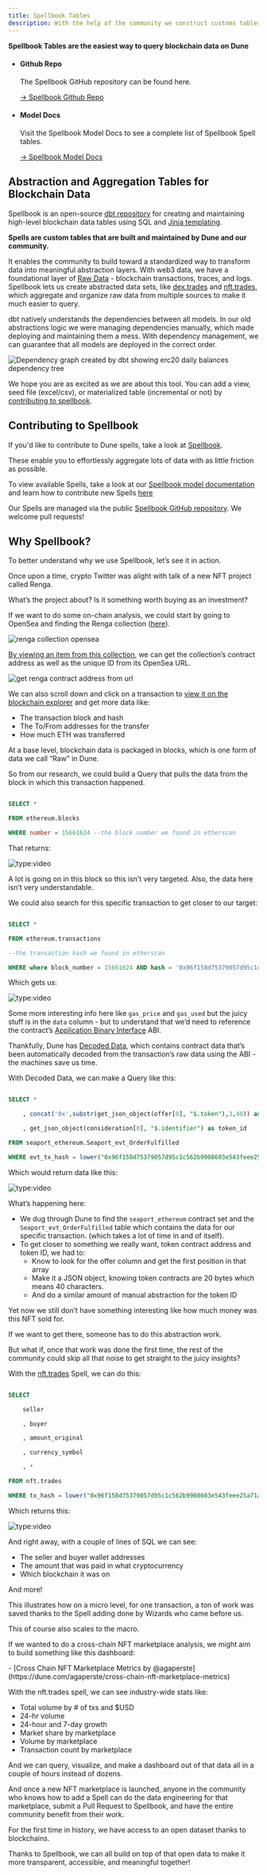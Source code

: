 ```yaml
---
title: Spellbook Tables
description: With the help of the community we construct customs tables which cover the entirety of a type of activity on the blockchain called Spells.
---
```


**Spellbook Tables are the easiest way to query blockchain data on Dune**

<div class="cards grid" markdown>

-   #### Github Repo

    The Spellbook GitHub repository can be found here.
  
    [→ Spellbook Github Repo](https://github.com/duneanalytics/spellbook)

-   #### Model Docs

    Visit the Spellbook Model Docs to see a complete list of Spellbook Spell tables.
  
    [→ Spellbook Model Docs](https://dune.com/spellbook)

</div>

## Abstraction and Aggregation Tables for Blockchain Data

Spellbook is an open-source [dbt repository](https://docs.getdbt.com/docs/introduction) for creating and maintaining high-level blockchain data tables using SQL and [Jinja templating](https://realpython.com/primer-on-jinja-templating/).

**Spells are custom tables that are built and maintained by Dune and our community.**

It enables the community to build toward a standardized way to transform data into meaningful abstraction layers. With web3 data, we have a foundational layer of [Raw Data](../raw/index.md) - blockchain transactions, traces, and logs. Spellbook lets us create abstracted data sets, like [dex.trades](https://dune.com/spellbook#!/model/model.spellbook.dex_trades) and [nft.trades](https://dune.com/spellbook#!/model/model.spellbook.nft_trades), which aggregate and organize raw data from multiple sources to make it much easier to query.

dbt natively understands the dependencies between all models. In our old abstractions logic we were managing dependencies manually, which made deploying and maintaining them a mess. With dependency management, we can guarantee that all models are deployed in the correct order.

![Dependency graph created by dbt showing erc20 daily balances dependency tree](images/dbt-erc20-dependency-graph.jpg)

We hope you are as excited as we are about this tool. You can add a view, seed file (excel/csv), or materialized table (incremental or not) by [contributing to spellbook](../spellbook/index.md).

## Contributing to Spellbook

If you'd like to contribute to Dune spells, take a look at [Spellbook](../spellbook/index.md).

These enable you to effortlessly aggregate lots of data with as little friction as possible.

To view available Spells, take a look at our [Spellbook model documentation](https://dune.com/spellbook) and learn how to contribute new Spells [here](../spellbook/index.md)

Our Spells are managed via the public [Spellbook GitHub repository](https://github.com/duneanalytics/spellbook/). We welcome pull requests!

## Why Spellbook?

To better understand why we use Spellbook, let’s see it in action.

Once upon a time, crypto Twitter was alight with talk of a new NFT project called Renga.

What’s the project about? Is it something worth buying as an investment?

If we want to do some on-chain analysis, we could start by going to OpenSea and finding the Renga collection ([here](https://opensea.io/collection/renga)).

![renga collection opensea](../../spellbook/images/RENGA-Collection-OpenSea.png)

[By viewing an item from this collection](https://opensea.io/assets/ethereum/0x394e3d3044fc89fcdd966d3cb35ac0b32b0cda91/6294), we can get the collection’s contract address as well as the unique ID from its OpenSea URL.

![get renga contract address from url](../../spellbook/images/get-renga-contract-address-from-url.png)

We can also scroll down and click on a transaction to [view it on the blockchain explorer](https://etherscan.io/tx/0x96f158d75379057d95c1c562b9908603e543feee25a71ac420e21ecf0a0c643c) and get more data like:

* The transaction block and hash
* The To/From addresses for the transfer
* How much ETH was transferred

At a base level, blockchain data is packaged in blocks, which is one form of data we call “Raw” in Dune.

So from our research, we could build a Query that pulls the data from the block in which this transaction happened.

```sql

SELECT *

FROM ethereum.blocks

WHERE number = 15661624 --the block number we found in etherscan

```

That returns:

![type:video](https://dune.com/embeds/1645898/2727844/09c37981-3b21-4bfd-85da-c029755af873)

A lot is going on in this block so this isn’t very targeted. Also, the data here isn’t very understandable.

We could also search for this specific transaction to get closer to our target:

```sql

SELECT *

FROM ethereum.transactions

--the transaction hash we found in etherscan

WHERE where block_number = 15661624 AND hash = '0x96f158d75379057d95c1c562b9908603e543feee25a71ac420e21ecf0a0c643c'

```

Which gets us:

![type:video](https://dune.com/embeds/1645938/2727926/8a442735-79c7-4903-a525-303c8163d7fd)

Some more interesting info here like `gas_price` and `gas_used` but the juicy stuff is in the `data` column - but to understand that we’d need to reference the contract’s [Application Binary Interface](https://www.quicknode.com/guides/smart-contract-development/what-is-an-abi) ABI.

Thankfully, Dune has [Decoded Data](../decoded/index.md), which contains contract data that’s been automatically decoded from the transaction’s raw data using the ABI - the machines save us time.

With Decoded Data, we can make a Query like this:

```sql

SELECT *

    , concat('0x',substr(get_json_object(offer[0], "$.token"),3,40)) as token_contract_address

    , get_json_object(consideration[0], "$.identifier") as token_id

FROM seaport_ethereum.Seaport_evt_OrderFulfilled

WHERE evt_tx_hash = lower("0x96f158d75379057d95c1c562b9908603e543feee25a71ac420e21ecf0a0c643c") --sample tx

```

Which would return data like this:

![type:video](https://dune.com/embeds/1345665/2296143/757ed708-17da-4c81-9633-ac19a9d3f3d3)

What’s happening here:

* We dug through Dune to find the `seaport_ethereum` contract set and the `Seaport_evt_OrderFulfilled` table which contains the data for our specific transaction. (which takes a lot of time in and of itself).
* To get closer to something we really want, token contract address and token ID, we had to:
    * Know to look for the offer column and get the first position in that array
    * Make it a JSON object, knowing token contracts are 20 bytes which means 40 characters.
    * And do a similar amount of manual abstraction for the token ID

Yet now we still don’t have something interesting like how much money was this NFT sold for.

If we want to get there, someone has to do this abstraction work.

But what if, once that work was done the first time, the rest of the community could skip all that noise to get straight to the juicy insights?

With the [nft.trades](https://dune.com/spellbook#!/model/model.spellbook.nft_trades) Spell, we can do this:

```sql

SELECT

    seller

    , buyer

    , amount_original

    , currency_symbol

    , *

FROM nft.trades

WHERE tx_hash = lower("0x96f158d75379057d95c1c562b9908603e543feee25a71ac420e21ecf0a0c643c") --sample tx

```

Which returns this:

![type:video](https://dune.com/embeds/1345985/2296638/51cc251d-c1ec-4f71-a269-2b194b25bdac)

And right away, with a couple of lines of SQL we can see:

* The seller and buyer wallet addresses
* The amount that was paid in what cryptocurrency
* Which blockchain it was on

And more!

This illustrates how on a micro level, for one transaction, a ton of work was saved thanks to the Spell adding done by Wizards who came before us.

This of course also scales to the macro.

If we wanted to do a cross-chain NFT marketplace analysis, we might aim to build something like this dashboard:

<div class="cards grid" markdown>
- [Cross Chain NFT Marketplace Metrics by @agaperste](https://dune.com/agaperste/cross-chain-nft-marketplace-metrics)
</div>

With the nft.trades spell, we can see industry-wide stats like:

* Total volume by # of txs and $USD
* 24-hr volume
* 24-hour and 7-day growth
* Market share by marketplace
* Volume by marketplace
* Transaction count by marketplace

And we can query, visualize, and make a dashboard out of that data all in a couple of hours instead of dozens.

And once a new NFT marketplace is launched, anyone in the community who knows how to add a Spell can do the data engineering for that marketplace, submit a Pull Request to Spellbook, and have the entire community benefit from their work.

For the first time in history, we have access to an open dataset thanks to blockchains.

Thanks to Spellbook, we can all build on top of that open data to make it more transparent, accessible, and meaningful together!


